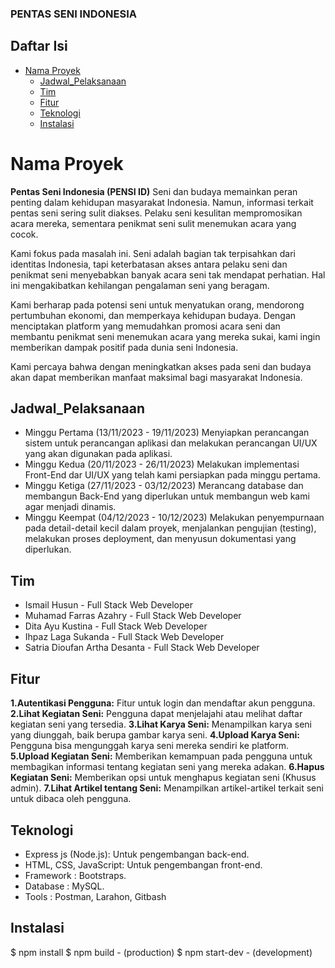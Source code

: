 ### PENTAS SENI INDONESIA

## Daftar Isi
- [Nama Proyek](#nama-proyek)
  - [Jadwal\_Pelaksanaan](#jadwal_pelaksanaan)
  - [Tim](#tim)
  - [Fitur](#fitur)
  - [Teknologi](#teknologi)
  - [Instalasi](#instalasi)

# Nama Proyek
**Pentas Seni Indonesia (PENSI ID)**
Seni dan budaya memainkan peran penting dalam kehidupan masyarakat Indonesia. Namun, informasi terkait pentas seni sering sulit diakses. Pelaku seni kesulitan mempromosikan acara mereka, sementara penikmat seni sulit menemukan acara yang cocok.

Kami fokus pada masalah ini. Seni adalah bagian tak terpisahkan dari identitas Indonesia, tapi keterbatasan akses antara pelaku seni dan penikmat seni menyebabkan banyak acara seni tak mendapat perhatian. Hal ini mengakibatkan kehilangan pengalaman seni yang beragam.

Kami berharap pada potensi seni untuk menyatukan orang, mendorong pertumbuhan ekonomi, dan memperkaya kehidupan budaya. Dengan menciptakan platform yang memudahkan promosi acara seni dan membantu penikmat seni menemukan acara yang mereka sukai, kami ingin memberikan dampak positif pada dunia seni Indonesia.

Kami percaya bahwa dengan meningkatkan akses pada seni dan budaya akan dapat memberikan manfaat maksimal bagi masyarakat Indonesia.

## Jadwal_Pelaksanaan
- Minggu Pertama (13/11/2023 - 19/11/2023) Menyiapkan perancangan sistem untuk perancangan aplikasi dan melakukan perancangan UI/UX yang akan digunakan pada aplikasi.
- Minggu Kedua (20/11/2023 - 26/11/2023) Melakukan implementasi Front-End dar UI/UX yang telah kami persiapkan pada minggu pertama.
- Minggu Ketiga (27/11/2023 - 03/12/2023) Merancang database dan membangun Back-End yang diperlukan untuk membangun web kami agar menjadi dinamis.
- Minggu Keempat (04/12/2023 - 10/12/2023) Melakukan penyempurnaan pada detail-detail kecil dalam proyek, menjalankan pengujian (testing), melakukan proses deployment, dan menyusun dokumentasi yang diperlukan.

## Tim
- Ismail Husun - Full Stack Web Developer
- Muhamad Farras Azahry - Full Stack Web Developer
- Dita Ayu Kustina - Full Stack Web Developer
- Ihpaz Laga Sukanda - Full Stack Web Developer
- Satria Dioufan Artha Desanta - Full Stack Web Developer

## Fitur
**1.Autentikasi Pengguna:**
Fitur untuk login dan mendaftar akun pengguna.
**2.Lihat Kegiatan Seni:**
Pengguna dapat menjelajahi atau melihat daftar kegiatan seni yang tersedia.
**3.Lihat Karya Seni:**
Menampilkan karya seni yang diunggah, baik berupa gambar karya seni.
**4.Upload Karya Seni:**
Pengguna bisa mengunggah karya seni mereka sendiri ke platform.
**5.Upload Kegiatan Seni:**
Memberikan kemampuan pada pengguna untuk membagikan informasi tentang kegiatan seni yang mereka adakan.
**6.Hapus Kegiatan Seni:**
Memberikan opsi untuk menghapus kegiatan seni (Khusus admin).
**7.Lihat Artikel tentang Seni:**
Menampilkan artikel-artikel terkait seni untuk dibaca oleh pengguna.

## Teknologi
- Express js (Node.js): Untuk pengembangan back-end.
- HTML, CSS, JavaScript: Untuk pengembangan front-end.
- Framework : Bootstraps.
- Database : MySQL.
- Tools : Postman, Larahon, Gitbash

## Instalasi
$ npm install
$ npm build  - (production)
$ npm start-dev  - (development)